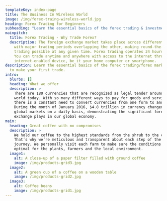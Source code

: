 ```yaml
---
templateKey: index-page
title: The Business In Wireless World
image: /img/forex-traing-wireless-world.jpg
heading: Forex Trading for Beginners
subheading: "Learn the essential basics of the forex trading & investment  "
mainpitch:
  title: Forex Trading - Why Trade Forex?
  description: The foreign exchange market takes place across different time zones
    with major trading periods overlapping the other, making round-the-clock
    trading possible at any given time. Forex trading operates 24 hours a day.
    You can trade anytime and anywhere with access to the internet through any
    internet-enabled device, be it your home computer or smartphone.
description: Learn the essential basics of the forex trading/forex market, how
  to make your first trade.
intro:
  blurbs: []
  heading: What we offer
  description: >
    There are 180 currencies that are recognized as legal tender around the
    world today. With so many different ways to pay for goods and services,
    there is a constant need to convert currencies from one form to another.
    During the month of January 2016, $4.8 trillion in currency changed hands in
    global markets on a daily basis, demonstrating the significant foreign
    exchange plays in our global economy.
main:
  heading: Great coffee with no compromises
  description: >
    We hold our coffee to the highest standards from the shrub to the cup.
    That’s why we’re meticulous and transparent about each step of the coffee’s
    journey. We personally visit each farm to make sure the conditions are
    optimal for the plants, farmers and the local environment.
  image1:
    alt: A close-up of a paper filter filled with ground coffee
    image: /img/products-grid3.jpg
  image2:
    alt: A green cup of a coffee on a wooden table
    image: /img/products-grid2.jpg
  image3:
    alt: Coffee beans
    image: /img/products-grid1.jpg
---
```

